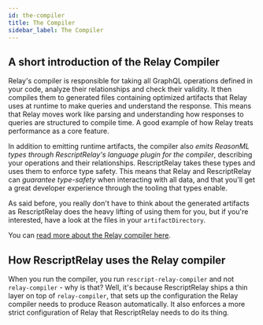 ```yaml
---
id: the-compiler
title: The Compiler
sidebar_label: The Compiler
---
```


## A short introduction of the Relay Compiler

Relay's compiler is responsible for taking all GraphQL operations defined in your code, analyze their relationships and check their validity. It then compiles them to generated files containing optimized artifacts that Relay uses at runtime to make queries and understand the response. This means that Relay moves work like parsing and understanding how responses to queries are structured to compile time. A good example of how Relay treats performance as a core feature.

In addition to emitting runtime artifacts, the compiler also _emits ReasonML types through RescriptRelay's language plugin for the compiler_, describing your operations and their relationships. RescriptRelay takes these types and uses them to enforce type safety. This means that Relay and RescriptRelay can _guarantee type-safety_ when interacting with all data, and that you'll get a great developer experience through the tooling that types enable.

As said before, you really don't have to think about the generated artifacts as RescriptRelay does the heavy lifting of using them for you, but if you're interested, have a look at the files in your `artifactDirectory`.

You can [read more about the Relay compiler here](https://relay.dev/docs/en/graphql-in-relay.html#relay-compiler).

## How RescriptRelay uses the Relay compiler

When you run the compiler, you run `rescript-relay-compiler` and not `relay-compiler` - why is that? Well, it's because RescriptRelay ships a thin layer on top of `relay-compiler`, that sets up the configuration the Relay compiler needs to produce Reason automatically. It also enforces a more strict configuration of Relay that RescriptRelay needs to do its thing.
